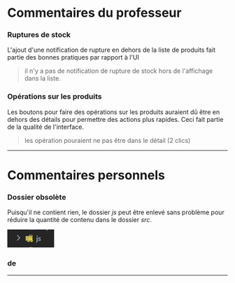 # Commentaires du professeur

### Ruptures de stock

L'ajout d'une notification de rupture en dehors de la liste de produits fait partie des bonnes pratiques par rapport à l'UI

> il n'y a pas de notification de rupture de stock hors de l'affichage dans la liste.

### Opérations sur les produits

Les boutons pour faire des opérations sur les produits auraient dû être en dehors des détails pour permettre des actions plus rapides. Ceci fait partie de la qualité de l'interface.

> les opération pouraient ne pas être dans le détail (2 clics)
---
# Commentaires personnels

### Dossier obsolète

Puisqu'il ne contient rien, le dossier *js* peut être enlevé sans problème pour réduire la quantité de contenu dans le dossier *src*.

![](assets/js.png)

### de

---
